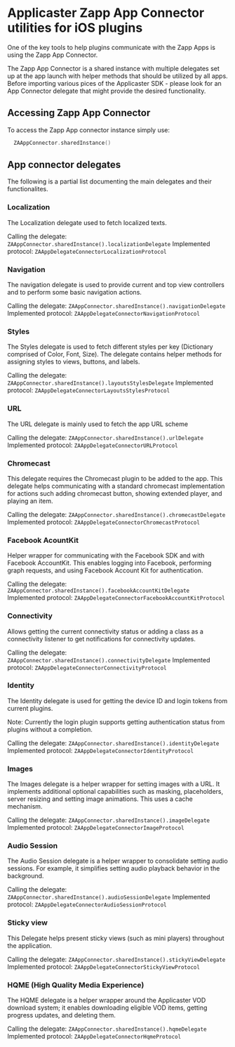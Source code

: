 # Applicaster Zapp App Connector utilities for iOS plugins
One of the key tools to help plugins communicate with the Zapp Apps is using the Zapp App Connector.

The Zapp App Connector is a shared instance with multiple delegates set up at the app launch with helper methods that should be utilized by all apps.
Before importing various pices of the Applicaster SDK - please look for an App Connector delegate that might provide the desired functionality.

## Accessing Zapp App Connector
To access the Zapp App connector instance simply use:
``` swift
  ZAAppConnector.sharedInstance()
```

## App connector delegates
The following is a partial list documenting the main delegates and their functionalites.

### Localization
The Localization delegate used to fetch localized texts.

Calling the delegate: `ZAAppConnector.sharedInstance().localizationDelegate`
Implemented protocol: `ZAAppDelegateConnectorLocalizationProtocol`

### Navigation
The navigation delegate is used to provide current and top view controllers and to perform some basic navigation actions.

Calling the delegate: `ZAAppConnector.sharedInstance().navigationDelegate`
Implemented protocol: `ZAAppDelegateConnectorNavigationProtocol`

### Styles
The Styles delegate is used to fetch different styles per key (Dictionary comprised of Color, Font, Size).
The delegate contains helper methods for assigning styles to views, buttons, and labels.

Calling the delegate: `ZAAppConnector.sharedInstance().layoutsStylesDelegate`
Implemented protocol: `ZAAppDelegateConnectorLayoutsStylesProtocol`

### URL
The URL delegate is mainly used to fetch the app URL scheme

Calling the delegate: `ZAAppConnector.sharedInstance().urlDelegate`
Implemented protocol: `ZAAppDelegateConnectorURLProtocol`

### Chromecast
This delegate requires the Chromecast plugin to be added to the app.
This delegate helps communicating with a standard chromecast implementation for actions such adding chromecast button, showing extended player, and playing an item.

Calling the delegate: `ZAAppConnector.sharedInstance().chromecastDelegate`
Implemented protocol: `ZAAppDelegateConnectorChromecastProtocol`

### Facebook AcountKit
Helper wrapper for communicating with the Facebook SDK and with Facebook AccountKit.
This enables logging into Facebook, performing graph requests, and using Facebook Account Kit for authentication.

Calling the delegate: `ZAAppConnector.sharedInstance().facebookAccountKitDelegate`
Implemented protocol: `ZAAppDelegateConnectorFacebookAccountKitProtocol`

### Connectivity
Allows getting the current connectivity status or adding a class as a connectivity listener to get notifications for connectivity updates.

Calling the delegate: `ZAAppConnector.sharedInstance().connectivityDelegate`
Implemented protocol: `ZAAppDelegateConnectorConnectivityProtocol`

### Identity
The Identity delegate is used for getting the device ID and login tokens from current plugins.

Note: Currently the login plugin supports getting authentication status from plugins without a completion.

Calling the delegate: `ZAAppConnector.sharedInstance().identityDelegate`
Implemented protocol: `ZAAppDelegateConnectorIdentityProtocol`

### Images
The Images delegate is a helper wrapper for setting images with a URL.
It implements additional optional capabilities such as masking, placeholders, server resizing and setting image animations.
This uses a cache mechanism.

Calling the delegate: `ZAAppConnector.sharedInstance().imageDelegate`
Implemented protocol: `ZAAppDelegateConnectorImageProtocol`

### Audio Session
The Audio Session delegate is a helper wrapper to consolidate setting audio sessions. For example, it simplifies setting audio playback behavior in the background.

Calling the delegate: `ZAAppConnector.sharedInstance().audioSessionDelegate`
Implemented protocol: `ZAAppDelegateConnectorAudioSessionProtocol`

### Sticky view
This Delegate helps present sticky views (such as mini players) throughout the application.

Calling the delegate: `ZAAppConnector.sharedInstance().stickyViewDelegate`
Implemented protocol: `ZAAppDelegateConnectorStickyViewProtocol`

### HQME (High Quality Media Experience)
The HQME delegate is a helper wrapper around the Applicaster VOD download system; it enables downloading eligible VOD items, getting progress updates, and deleting them.

Calling the delegate: `ZAAppConnector.sharedInstance().hqmeDelegate`
Implemented protocol: `ZAAppDelegateConnectorHqmeProtocol`
